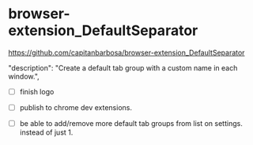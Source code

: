 # browser-extension_DefaultSeparator

https://github.com/capitanbarbosa/browser-extension_DefaultSeparator

"description": "Create a default tab group with a custom name in each window.",

- [ ] finish logo
- [ ] publish to chrome dev extensions.

- [ ] be able to add/remove more default tab groups from list on settings. instead of just 1.

